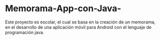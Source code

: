 # Memorama-App-con-Java-
Este proyecto es escolar, el cual se basa en la creación de un memorama, en el desarrollo de una aplicación móvil para Android con el lenguaje de programación java.
